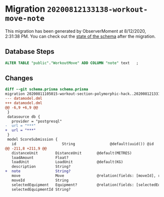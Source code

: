 # Migration `20200812133138-workout-move-note`

This migration has been generated by ObserverMoment at 8/12/2020, 2:31:38 PM.
You can check out the [state of the schema](./schema.prisma) after the migration.

## Database Steps

```sql
ALTER TABLE "public"."WorkoutMove" ADD COLUMN "note" text   ;
```

## Changes

```diff
diff --git schema.prisma schema.prisma
migration 20200811105015-workout-section-polymorphic-hack..20200812133138-workout-move-note
--- datamodel.dml
+++ datamodel.dml
@@ -6,9 +6,9 @@
 }
 datasource db {
   provider = "postgresql"
-  url = "***"
+  url = "***"
 }
 model ScoreSubmission {
   id                     String                @default(uuid()) @id
@@ -211,8 +211,9 @@
   distanceUnit        DistanceUnit       @default(METRES)
   loadAmount          Float?
   loadUnit            LoadUnit           @default(KG)
   description         String?
+  note                String?
   move                Move               @relation(fields: [moveId], references: [id])
   moveId              String
   selectedEquipment   Equipment?         @relation(fields: [selectedEquipmentId], references: [id])
   selectedEquipmentId String?
```


